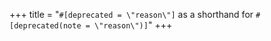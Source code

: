 +++
title = "`#[deprecated = \"reason\"]` as a shorthand for `#[deprecated(note = \"reason\")]`"
+++
